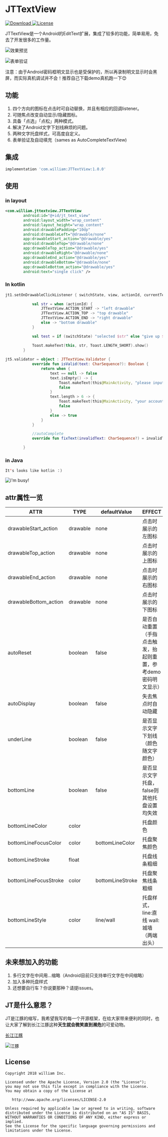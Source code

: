 # JTTextView

 [ ![Download](https://api.bintray.com/packages/william198824/maven/JTCharIndexView/images/download.svg) ](https://bintray.com/william198824/maven/JTCharIndexView/_latestVersion)  [![License](https://img.shields.io/badge/License-Apache--2.0%20-blue.svg)](./LICENSE)

JTTextView是一个Android的EditText扩展，集成了较多的功能，简单易用，免去了开发很多的工作量。

![效果预览](https://github.com/william198824/JTTextView/blob/master/play.gif?raw=true)

![表单验证](checkTextValid.gif) 

注意：由于Android密码框明文显示也是受保护的，所以再录制明文显示时会黑屏，而实际真机调试并不会！推荐自己下载demo真机跑一下😊

## 功能

1. 四个方向的图标在点击时可自动替换，并且有相应的回调listener。
2. 可随焦点改变自动显示/隐藏图标。
3. 具备「点选」「点松」两种模式。
4. 解决了Android文字下划线麻烦的问题。
5. 两种文字托盘样式，可高度自定义。
6. 表单验证及自动填充（sames as AutoCompleteTextView)

## 集成

```groovy
implementation 'com.william:JTTextView:1.0.0'
```

## 使用

### in layout

```xml
<com.william.jttextview.JTTextView
        android:id="@+id/jt_text_view"
        android:layout_width="wrap_content"
        android:layout_height="wrap_content"
        android:drawablePadding="10dp"
        android:drawableLeft="@drawable/none"
        app:drawableStart_action="@drawable/yes"
        android:drawableTop="@drawable/none"
        app:drawableTop_action="@drawable/yes"
        android:drawableRight="@drawable/none"
        app:drawableEnd_action="@drawable/yes"
        android:drawableBottom="@drawable/none"
        app:drawableBottom_action="@drawable/yes"
        android:text="single click" />
```

### In kotlin

```kotlin
jt1.setOnDrawableClickListener { switchState, view, actionId, currentText ->

            val str = when (actionId) {
                JTTextView.ACTION_START -> "left drawable"
                JTTextView.ACTION_TOP -> "top drawable"
                JTTextView.ACTION_END -> "right drawable"
                else -> "bottom drawable"
            }

            val test = if (switchState) "selected $str" else "give up $str"

            Toast.makeText(this, str, Toast.LENGTH_SHORT).show()
        }
        
jt5.validator = object : JTTextView.Validator {
            override fun isValid(text: CharSequence?): Boolean {
                return when {
                    text == null -> false
                    text.isEmpty() -> {
                        Toast.makeText(this@MainActivity, "please input your account !", Toast.LENGTH_SHORT).show()
                        false
                    }
                    text.length > 6 -> {
                        Toast.makeText(this@MainActivity, "your account's length is longer then 6 !", Toast.LENGTH_SHORT).show()
                        false
                    }
                    else -> true
                }
            }

            //autoComplete
            override fun fixText(invalidText: CharSequence?) = invalidText

        }
```

### in Java

```java
It's looks like kotlin ：）
```
![i'm busy!](woca.gif)

## attr属性一览

|ATTR|TYPE|defaultValue|EFFECT|
|------|---------|---------|---------|
|drawableStart_action|drawable|none|点击时展示的左图标|
|drawableTop_action|drawable|none|点击时展示的上图标|
|drawableEnd_action|drawable|none|点击时展示的右图标|
|drawableBottom_action|drawable|none|点击时展示的下图标|
|autoReset|boolean|false|是否自动重置（手指点击触发，抬起则重置，参考demo密码明文显示）|
|autoDisplay|boolean|false|失去焦点时自动隐藏|
|underLine|boolean|false|是否显示文字下划线（颜色随文字颜色）|
|bottomLine|boolean|false|是否显示文字托盘，false则其他托盘设置均失效|
|bottomLineColor|color||托盘颜色|
|bottomLineFocusColor|color|bottomLineColor|托盘聚焦颜色|
|bottomLineStroke|float||托盘线条粗细|
|bottomLineFocusStroke|color|bottomLineStroke|托盘聚焦线条粗细|
|bottomLineStyle|color|line/wall|托盘样式，line:直线   wall:城墙（两端出头）|

## 未来想加入的功能

1. 多行文字在中间用...缩略（Android目前只支持单行文字在中间缩略）
2. 加入多种托盘样式
3. 还想要自行车？你说要那种？请提issues。

## JT是什么意思？

JT是江豚的缩写，我希望我写的每一个开源框架，在给大家带来便利的同时，也让大家了解到长江江豚这种**天生就会微笑直到濒危**的可爱动物。

[长江江豚](http://www.njyfpca.org/about/?111.html)

![江豚](https://gss1.bdstatic.com/9vo3dSag_xI4khGkpoWK1HF6hhy/baike/c0%3Dbaike80%2C5%2C5%2C80%2C26/sign=176a26ad3687e950561afb3e71513826/738b4710b912c8fc62a4dfa3f0039245d688210c.jpg)

## License

    Copyright 2018 william Inc.

    Licensed under the Apache License, Version 2.0 (the "License");
    you may not use this file except in compliance with the License.
    You may obtain a copy of the License at

       http://www.apache.org/licenses/LICENSE-2.0

    Unless required by applicable law or agreed to in writing, software
    distributed under the License is distributed on an "AS IS" BASIS,
    WITHOUT WARRANTIES OR CONDITIONS OF ANY KIND, either express or implied.
    See the License for the specific language governing permissions and
    limitations under the License.